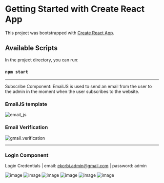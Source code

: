 # Getting Started with Create React App

This project was bootstrapped with [Create React App](https://github.com/facebook/create-react-app).

## Available Scripts

In the project directory, you can run:

### `npm start`
-----------------------------------------------------------------------------------

Subscribe Component:
EmailJS is used to send an email from the user to the admin in the moment when the user subscribes to the website.

### EmailJS template

![email_js](https://user-images.githubusercontent.com/96446933/162812316-d7a78f00-4e15-4c67-8816-e99766d0bb38.png)


### Email Verification
![gmail_verification](https://user-images.githubusercontent.com/96446933/162811430-0cc9a11d-d725-4f97-8846-b2510fba2072.png)

-----------------------------------------------------------------------------------
### Login Component
Login Credentials | email: ekorbi.admin@gmail.com | password: admin

![image](https://user-images.githubusercontent.com/96446933/182423926-4781550d-c45f-4b79-893e-9c1fd878b993.png)
![image](https://user-images.githubusercontent.com/96446933/182424035-6a179d71-8819-46f6-9ed1-749109a71694.png)
![image](https://user-images.githubusercontent.com/96446933/182424150-2761e996-b359-499c-ad18-afa2bbf9cef5.png)
![image](https://user-images.githubusercontent.com/96446933/182424307-006c5f4a-27fe-4b13-89d9-424554fd3fee.png)
![image](https://user-images.githubusercontent.com/96446933/182424399-200a3881-bb0e-4ada-a595-b221d9cf3e4f.png)
![image](https://user-images.githubusercontent.com/96446933/182424480-a74587f0-0b39-42e7-b779-07cf93addbc1.png)

